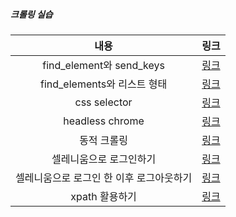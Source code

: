 ##### 크롤링 실습

|내용|링크|
|:-------------:|:-----:|
|find_element와 send_keys|[링크](https://github.com/Jin409/crawling/blob/master/1st.py)|
|find_elements와 리스트 형태|[링크](https://github.com/Jin409/crawling/blob/master/2nd.py)|
|css selector|[링크](https://github.com/Jin409/crawling/blob/master/3rd.py)|
|headless chrome|[링크](https://github.com/Jin409/crawling/blob/master/4th.py)|
|동적 크롤링|[링크](https://github.com/Jin409/crawling/blob/master/5th.py)|
|셀레니움으로 로그인하기|[링크](https://github.com/Jin409/crawling/blob/master/6th.py)|
|셀레니움으로 로그인 한 이후 로그아웃하기|[링크](https://github.com/Jin409/crawling/blob/master/7th.py)|
|xpath 활용하기|[링크](https://github.com/Jin409/crawling/blob/master/8th.py)|
